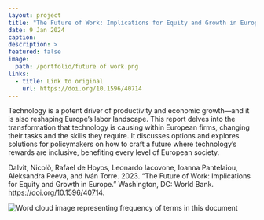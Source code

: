 ```yaml
---
layout: project
title: "The Future of Work: Implications for Equity and Growth in Europe"
date: 9 Jan 2024
caption:
description: >
featured: false
image:
  path: /portfolio/future of work.png
links:
  - title: Link to original
    url: https://doi.org/10.1596/40714
---
```


Technology is a potent driver of productivity and economic growth—and it is also
reshaping Europe’s labor landscape. This report delves into the transformation
that technology is causing within European firms, changing their tasks and the
skills they require. It discusses options and explores solutions for
policymakers on how to craft a future where technology’s rewards are inclusive,
benefiting every level of European society.

Dalvit, Nicolò, Rafael de Hoyos, Leonardo Iacovone, Ioanna Pantelaiou,
Aleksandra Peeva, and Iván Torre. 2023. “The Future of Work: Implications for
Equity and Growth in Europe.” Washington, DC: World
Bank. https://doi.org/10.1596/40714.

![Word cloud image representing frequency of terms in this document](/portfolio/future_of_work_word_cloud.png "Private Sector Window Word Cloud")


